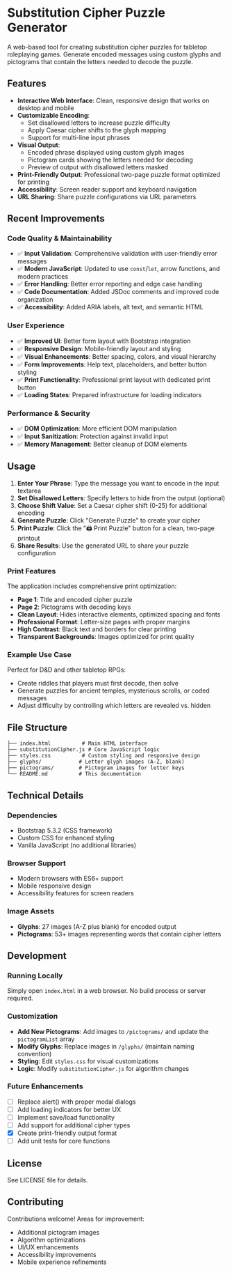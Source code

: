 # Substitution Cipher Puzzle Generator

A web-based tool for creating substitution cipher puzzles for tabletop roleplaying games. Generate encoded messages using custom glyphs and pictograms that contain the letters needed to decode the puzzle.

## Features

- **Interactive Web Interface**: Clean, responsive design that works on desktop and mobile
- **Customizable Encoding**: 
  - Set disallowed letters to increase puzzle difficulty
  - Apply Caesar cipher shifts to the glyph mapping
  - Support for multi-line input phrases
- **Visual Output**: 
  - Encoded phrase displayed using custom glyph images
  - Pictogram cards showing the letters needed for decoding
  - Preview of output with disallowed letters masked
- **Print-Friendly Output**: Professional two-page puzzle format optimized for printing
- **Accessibility**: Screen reader support and keyboard navigation
- **URL Sharing**: Share puzzle configurations via URL parameters

## Recent Improvements

### Code Quality & Maintainability
- ✅ **Input Validation**: Comprehensive validation with user-friendly error messages
- ✅ **Modern JavaScript**: Updated to use `const`/`let`, arrow functions, and modern practices
- ✅ **Error Handling**: Better error reporting and edge case handling
- ✅ **Code Documentation**: Added JSDoc comments and improved code organization
- ✅ **Accessibility**: Added ARIA labels, alt text, and semantic HTML

### User Experience
- ✅ **Improved UI**: Better form layout with Bootstrap integration
- ✅ **Responsive Design**: Mobile-friendly layout and styling
- ✅ **Visual Enhancements**: Better spacing, colors, and visual hierarchy
- ✅ **Form Improvements**: Help text, placeholders, and better button styling
- ✅ **Print Functionality**: Professional print layout with dedicated print button
- ✅ **Loading States**: Prepared infrastructure for loading indicators

### Performance & Security
- ✅ **DOM Optimization**: More efficient DOM manipulation
- ✅ **Input Sanitization**: Protection against invalid input
- ✅ **Memory Management**: Better cleanup of DOM elements

## Usage

1. **Enter Your Phrase**: Type the message you want to encode in the input textarea
2. **Set Disallowed Letters**: Specify letters to hide from the output (optional)
3. **Choose Shift Value**: Set a Caesar cipher shift (0-25) for additional encoding
4. **Generate Puzzle**: Click "Generate Puzzle" to create your cipher
5. **Print Puzzle**: Click the "🖨️ Print Puzzle" button for a clean, two-page printout
6. **Share Results**: Use the generated URL to share your puzzle configuration

### Print Features

The application includes comprehensive print optimization:
- **Page 1**: Title and encoded cipher puzzle
- **Page 2**: Pictograms with decoding keys
- **Clean Layout**: Hides interactive elements, optimized spacing and fonts
- **Professional Format**: Letter-size pages with proper margins
- **High Contrast**: Black text and borders for clear printing
- **Transparent Backgrounds**: Images optimized for print quality

### Example Use Case

Perfect for D&D and other tabletop RPGs:
- Create riddles that players must first decode, then solve
- Generate puzzles for ancient temples, mysterious scrolls, or coded messages
- Adjust difficulty by controlling which letters are revealed vs. hidden

## File Structure

```
├── index.html          # Main HTML interface
├── substitutionCipher.js # Core JavaScript logic
├── styles.css          # Custom styling and responsive design
├── glyphs/            # Letter glyph images (A-Z, blank)
├── pictograms/        # Pictogram images for letter keys
└── README.md          # This documentation
```

## Technical Details

### Dependencies
- Bootstrap 5.3.2 (CSS framework)
- Custom CSS for enhanced styling
- Vanilla JavaScript (no additional libraries)

### Browser Support
- Modern browsers with ES6+ support
- Mobile responsive design
- Accessibility features for screen readers

### Image Assets
- **Glyphs**: 27 images (A-Z plus blank) for encoded output
- **Pictograms**: 53+ images representing words that contain cipher letters

## Development

### Running Locally
Simply open `index.html` in a web browser. No build process or server required.

### Customization
- **Add New Pictograms**: Add images to `/pictograms/` and update the `pictogramList` array
- **Modify Glyphs**: Replace images in `/glyphs/` (maintain naming convention)
- **Styling**: Edit `styles.css` for visual customizations
- **Logic**: Modify `substitutionCipher.js` for algorithm changes

### Future Enhancements
- [ ] Replace alert() with proper modal dialogs
- [ ] Add loading indicators for better UX
- [ ] Implement save/load functionality
- [ ] Add support for additional cipher types
- [x] Create print-friendly output format
- [ ] Add unit tests for core functions

## License

See LICENSE file for details.

## Contributing

Contributions welcome! Areas for improvement:
- Additional pictogram images
- Algorithm optimizations
- UI/UX enhancements
- Accessibility improvements
- Mobile experience refinements
